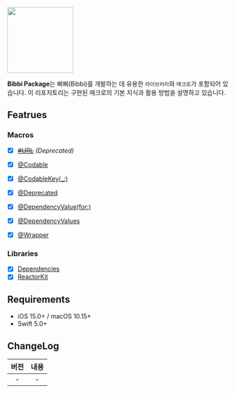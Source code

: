 <img src="https://github.com/rlarjsdn3/swift-macro-playground/assets/21079970/03ea4a38-951a-450f-9f38-36520b994e18" align="center" width="150" height="150"> </br>

**Bibbi Package**는 삐삐(Bibbi)를 개발하는 데 유용한 `라이브러리`와 `매크로`가 포함되어 있습니다. 이 리포지토리는 구현된 매크로의 기본 지식과 활용 방법을 설명하고 있습니다. </br>

## Featrues

### Macros

- [x] ~~[#URL]()~~ _(Deprecated)_

- [x] [@Codable]()
- [x] [@CodableKey(_:)]()
- [x] [@Deprecated]()
- [x] [@DependencyValue(for:)]()
- [x] [@DependencyValues]()
- [x] [@Wrapper]()

### Libraries

- [x] [Dependencies]()
- [x] [ReactorKit]()

## Requirements

* iOS 15.0+ / macOS 10.15+
* Swift 5.0+

## ChangeLog

|   버전  |          내용         |
| :----: | :------------------: |
| - | - |
